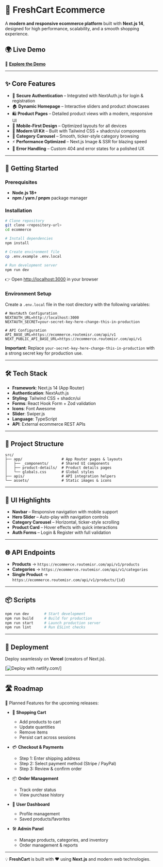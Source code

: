 # 🛒 FreshCart Ecommerce  

A **modern and responsive ecommerce platform** built with **Next.js 14**, designed for high performance, scalability, and a smooth shopping experience.  

## 🌍 Live Demo  
🔗 **[Explore the Demo](https://next-js-ecommerce2.netlify.app/)**  

---

## ✨ Core Features  

- 🔐 **Secure Authentication** – Integrated with NextAuth.js for login & registration  
- 🏠 **Dynamic Homepage** – Interactive sliders and product showcases  
- 🛍️ **Product Pages** – Detailed product views with a modern, responsive UI  
- 📱 **Mobile-First Design** – Optimized layouts for all devices  
- 🎨 **Modern UI Kit** – Built with Tailwind CSS + shadcn/ui components  
- 🔄 **Category Carousel** – Smooth, ticker-style category browsing  
- ⚡ **Performance Optimized** – Next.js Image & SSR for blazing speed  
- 🎯 **Error Handling** – Custom 404 and error states for a polished UX  

---

## 🚀 Getting Started  

### Prerequisites  
- **Node.js 18+**  
- **npm / yarn / pnpm** package manager  

### Installation  

```bash
# Clone repository
git clone <repository-url>
cd ecommerce

# Install dependencies
npm install

# Create environment file
cp .env.example .env.local

# Run development server
npm run dev
```

👉 Open [http://localhost:3000](http://localhost:3000) in your browser

### Environment Setup

Create a `.env.local` file in the root directory with the following variables:

```env
# NextAuth Configuration
NEXTAUTH_URL=http://localhost:3000
NEXTAUTH_SECRET=your-secret-key-here-change-this-in-production

# API Configuration
API_BASE_URL=https://ecommerce.routemisr.com/api/v1
NEXT_PUBLIC_API_BASE_URL=https://ecommerce.routemisr.com/api/v1
```

**Important**: Replace `your-secret-key-here-change-this-in-production` with a strong secret key for production use.  

---

## 🛠️ Tech Stack  

- **Framework**: Next.js 14 (App Router)  
- **Authentication**: NextAuth.js  
- **Styling**: Tailwind CSS + shadcn/ui  
- **Forms**: React Hook Form + Zod validation  
- **Icons**: Font Awesome  
- **Slider**: Swiper.js  
- **Language**: TypeScript  
- **API**: External ecommerce REST APIs  

---

## 📂 Project Structure  

```
src/
├── app/                  # App Router pages & layouts
│   ├── _components/      # Shared UI components
│   ├── product-details/  # Product details pages
│   └── globals.css       # Global styles
├── apis/                 # API integration helpers
└── assets/               # Static images & icons
```

---

## 🎨 UI Highlights  

- **Navbar** – Responsive navigation with mobile support  
- **Hero Slider** – Auto-play with navigation controls  
- **Category Carousel** – Horizontal, ticker-style scrolling  
- **Product Card** – Hover effects with quick interactions  
- **Auth Forms** – Login & Register with full validation  

---

## 🌐 API Endpoints  

- **Products** → `https://ecommerce.routemisr.com/api/v1/products`  
- **Categories** → `https://ecommerce.routemisr.com/api/v1/categories`  
- **Single Product** → `https://ecommerce.routemisr.com/api/v1/products/{id}`  

---

## 📦 Scripts  

```bash
npm run dev       # Start development
npm run build     # Build for production
npm run start     # Launch production server
npm run lint      # Run ESLint checks
```

---

## 🚢 Deployment  

Deploy seamlessly on **Vercel** (creators of Next.js).  

[![Deploy with netlify.com/](https://www.netlify.com/)]

---

## 🛣️ Roadmap  

🚀 Planned Features for the upcoming releases:  

- 🛒 **Shopping Cart**  
  - Add products to cart  
  - Update quantities  
  - Remove items  
  - Persist cart across sessions  

- 💳 **Checkout & Payments**  
  - Step 1: Enter shipping address  
  - Step 2: Select payment method (Stripe / PayPal)  
  - Step 3: Review & confirm order  

- 📦 **Order Management**  
  - Track order status  
  - View purchase history  

- 👤 **User Dashboard**  
  - Profile management  
  - Saved products/favorites  

- 🛠️ **Admin Panel**  
  - Manage products, categories, and inventory  
  - Order management & reports  

---

💡 **FreshCart** is built with ❤️ using **Next.js** and modern web technologies.  
